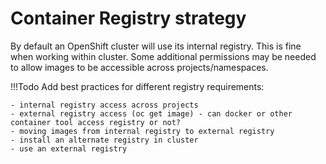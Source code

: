 # Container Registry strategy

By default an OpenShift cluster will use its internal registry.  This is fine when working within cluster.  Some additional permissions may be needed to allow images to be accessible across projects/namespaces.

!!!Todo
    Add best practices for different registry requirements:

    - internal registry access across projects
    - external registry access (oc get image) - can docker or other container tool access registry or not?
    - moving images from internal registry to external registry
    - install an alternate registry in cluster
    - use an external registry
